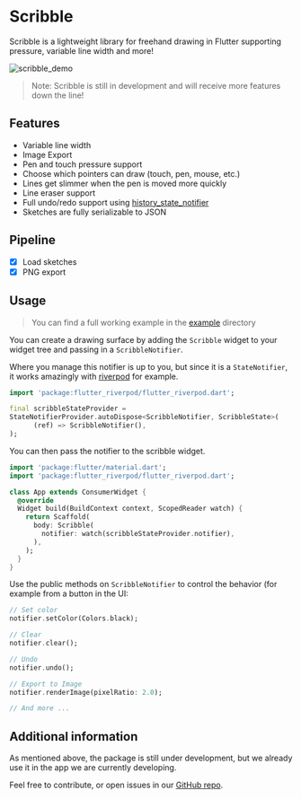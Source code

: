 # Scribble
Scribble is a lightweight library for freehand drawing in Flutter supporting pressure, variable line width and more!

![scribble_demo](./scribble_demo.gif)

> Note: Scribble is still in development and will receive more features down the line!

## Features

* Variable line width
* Image Export
* Pen and touch pressure support
* Choose which pointers can draw (touch, pen, mouse, etc.)
* Lines get slimmer when the pen is moved more quickly
* Line eraser support
* Full undo/redo support using [history_state_notifier](https://pub.dev/packages/history_state_notifier)
* Sketches are fully serializable to JSON

## Pipeline

* [X] Load sketches
* [X] PNG export

## Usage

> You can find a full working example in the [example](./example) directory

You can create a drawing surface by adding the ``Scribble`` widget to your widget tree and passing in
a ``ScribbleNotifier``.

Where you manage this notifier is up to you, but since it is a ``StateNotifier``, it works amazingly
with [riverpod](https://pub.dev/packages/flutter_riverpod) for example.

```dart
import 'package:flutter_riverpod/flutter_riverpod.dart';

final scribbleStateProvider =
StateNotifierProvider.autoDispose<ScribbleNotifier, ScribbleState>(
      (ref) => ScribbleNotifier(),
);
```

You can then pass the notifier to the scribble widget.

```dart
import 'package:flutter/material.dart';
import 'package:flutter_riverpod/flutter_riverpod.dart';

class App extends ConsumerWidget {
  @override
  Widget build(BuildContext context, ScopedReader watch) {
    return Scaffold(
      body: Scribble(
        notifier: watch(scribbleStateProvider.notifier),
      ),
    );
  }
}
```

Use the public methods on ``ScribbleNotifier`` to control the behavior (for example from a button in the UI:

```dart
// Set color
notifier.setColor(Colors.black);

// Clear
notifier.clear();

// Undo
notifier.undo();

// Export to Image
notifier.renderImage(pixelRatio: 2.0);

// And more ... 
```

## Additional information

As mentioned above, the package is still under development, but we already use it in the app we are currently
developing.

Feel free to contribute, or open issues in our [GitHub repo](https://github.com/timcreatedit/scribble).